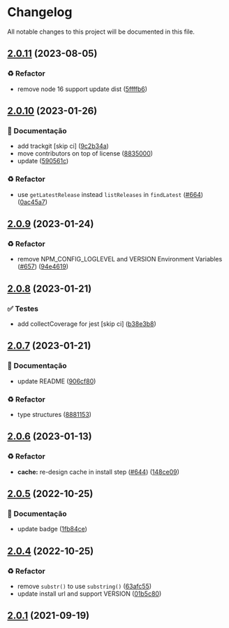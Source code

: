 # Changelog

All notable changes to this project will be documented in this file.

## [2.0.11](https://github.com/Teakowa/setup-serverless/compare/v2.0.10...v2.0.11) (2023-08-05)


### :recycle: Refactor

* remove node 16 support update dist ([5ffffb6](https://github.com/Teakowa/setup-serverless/commit/5ffffb6a6890bff2e509c4672fff23889031c3f4))

## [2.0.10](https://github.com/Teakowa/setup-serverless/compare/v2.0.9...v2.0.10) (2023-01-26)


### :memo: Documentação

* add trackgit [skip ci] ([9c2b34a](https://github.com/Teakowa/setup-serverless/commit/9c2b34adf5d3fee380748c80a15930902fa2f7ac))
* move contributors on top of license ([8835000](https://github.com/Teakowa/setup-serverless/commit/8835000aed5a70325771a78a7aa5afdfee29cc5a))
* update ([590561c](https://github.com/Teakowa/setup-serverless/commit/590561c700b6fa67599c5a254778bde1f8f2562f))


### :recycle: Refactor

* use `getLatestRelease` instead `listReleases` in `findLatest` ([#664](https://github.com/Teakowa/setup-serverless/issues/664)) ([0ac45a7](https://github.com/Teakowa/setup-serverless/commit/0ac45a7ab4d7705dbf4d5a255bec50ee38155bce))

## [2.0.9](https://github.com/Teakowa/setup-serverless/compare/v2.0.8...v2.0.9) (2023-01-24)


### :recycle: Refactor

* remove NPM_CONFIG_LOGLEVEL and VERSION Environment Variables ([#657](https://github.com/Teakowa/setup-serverless/issues/657)) ([94e4619](https://github.com/Teakowa/setup-serverless/commit/94e461963d18efd446fdc825d5bbea9cafd13f00))

## [2.0.8](https://github.com/Teakowa/setup-serverless/compare/v2.0.7...v2.0.8) (2023-01-21)


### :white_check_mark: Testes

* add collectCoverage for jest [skip ci] ([b38e3b8](https://github.com/Teakowa/setup-serverless/commit/b38e3b88063cb82d30115f7bd8102fffe7521bfe))

## [2.0.7](https://github.com/Teakowa/setup-serverless/compare/v2.0.6...v2.0.7) (2023-01-21)


### :memo: Documentação

* update README ([906cf80](https://github.com/Teakowa/setup-serverless/commit/906cf80bec2f9970774536d75f0fd1485913325d))


### :recycle: Refactor

* type structures ([8881153](https://github.com/Teakowa/setup-serverless/commit/88811539aa11f1bf3c56addd921d82f72c0d08ec))

## [2.0.6](https://github.com/Teakowa/setup-serverless/compare/v2.0.5...v2.0.6) (2023-01-13)


### :recycle: Refactor

* **cache:** re-design cache in install step ([#644](https://github.com/Teakowa/setup-serverless/issues/644)) ([148ce09](https://github.com/Teakowa/setup-serverless/commit/148ce09100c79715521d2f40b101d7109f9f281d))

## [2.0.5](https://github.com/Teakowa/setup-serverless/compare/v2.0.4...v2.0.5) (2022-10-25)


### :memo: Documentação

* update badge ([1fb84ce](https://github.com/Teakowa/setup-serverless/commit/1fb84ce1001518fce2d6f30ff1d4c475b9a35e06))

## [2.0.4](https://github.com/Teakowa/setup-serverless/compare/v2.0.3...v2.0.4) (2022-10-25)


### :recycle: Refactor

* remove `substr()` to use `substring()` ([63afc55](https://github.com/Teakowa/setup-serverless/commit/63afc55e182b4e3a8cf80da5f57353722c172692))
* update install url and support VERSION ([01b5c80](https://github.com/Teakowa/setup-serverless/commit/01b5c80626c12a5fb6d23a068968bc9a3da85910))

## [2.0.1](https://github.com/Teakowa/setup-serverless/compare/v2.0.0...v2.0.1) (2021-09-19)
